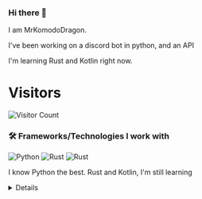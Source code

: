 ### Hi there 👋


I am MrKomodoDragon.

I've been working on a discord bot in python, and an API

I'm learning Rust and Kotlin right now.




# Visitors
![Visitor Count](https://profile-counter.glitch.me/%7BMrKomodoDragon%7D/count.svg)

### 🛠 Frameworks/Technologies I work with
<img alt="Python" src="https://img.shields.io/badge/python%20-%2314354C.svg?&style=for-the-badge&logo=python&logoColor=white"/> <img alt="Rust" src="https://img.shields.io/badge/rust%20-%2314354C.svg?&style=for-the-badge&logo=rust&logoColor=white"/> <img alt="Rust" src="https://img.shields.io/badge/kotlin%20-%2314354C.svg?&style=for-the-badge&logo=kotlin&logoColor=white"/>

I know Python the best. Rust and Kotlin, I'm still learning

<details>
# My Stats
[![Anurag's github stats](https://github-readme-stats.vercel.app/api?username=MrKomodoDragon)](https://github.com/anuraghazra/github-readme-stats)

# Languages I Use
![Top Langs](https://github-readme-stats.vercel.app/api/top-langs/?username=MrKomodoDragon&theme=tokyonight)

# Some more stats
<!--START_SECTION:waka-->
![Profile Views](http://img.shields.io/badge/Profile%20Views-36-blue)

**🐱 My Github Data** 

> 🏆 270 Contributions in the Year 2021
 > 
> 📦 42.6 kB Used in Github's Storage 
 > 
> 🚫 Not Opted to Hire
 > 
> 📜 41 Public Repositories 
 > 
> 🔑 2 Private Repositories  
 > 
**I'm an Early 🐤** 

```text
🌞 Morning    93 commits     ██████████░░░░░░░░░░░░░░░   42.27% 
🌆 Daytime    82 commits     █████████░░░░░░░░░░░░░░░░   37.27% 
🌃 Evening    44 commits     █████░░░░░░░░░░░░░░░░░░░░   20.0% 
🌙 Night      1 commits      ░░░░░░░░░░░░░░░░░░░░░░░░░   0.45%

```
📅 **I'm Most Productive on Tuesday** 

```text
Monday       22 commits     ██░░░░░░░░░░░░░░░░░░░░░░░   10.0% 
Tuesday      50 commits     █████░░░░░░░░░░░░░░░░░░░░   22.73% 
Wednesday    28 commits     ███░░░░░░░░░░░░░░░░░░░░░░   12.73% 
Thursday     28 commits     ███░░░░░░░░░░░░░░░░░░░░░░   12.73% 
Friday       50 commits     █████░░░░░░░░░░░░░░░░░░░░   22.73% 
Saturday     16 commits     █░░░░░░░░░░░░░░░░░░░░░░░░   7.27% 
Sunday       26 commits     ███░░░░░░░░░░░░░░░░░░░░░░   11.82%

```


📊 **This Week I Spent My Time On** 

```text
⌚︎ Time Zone: America/Los_Angeles

💬 Programming Languages: 
Python                   3 hrs 50 mins       █████████████░░░░░░░░░░░░   54.99% 
JavaScript               1 hr 53 mins        ██████░░░░░░░░░░░░░░░░░░░   27.0% 
C                        35 mins             ██░░░░░░░░░░░░░░░░░░░░░░░   8.59% 
Rust                     15 mins             █░░░░░░░░░░░░░░░░░░░░░░░░   3.64% 
Objective-C              9 mins              ░░░░░░░░░░░░░░░░░░░░░░░░░   2.38%

🔥 Editors: 
VS Code                  6 hrs 59 mins       █████████████████████████   100.0%

🐱‍💻 Projects: 
js-cord                  1 hr 56 mins        ███████░░░░░░░░░░░░░░░░░░   27.73% 
sir-komodobot            1 hr 51 mins        ██████░░░░░░░░░░░░░░░░░░░   26.61% 
2.0                      1 hr 44 mins        ██████░░░░░░░░░░░░░░░░░░░   25.02% 
Unknown Project          42 mins             ██░░░░░░░░░░░░░░░░░░░░░░░   10.19% 
cython-test              26 mins             █░░░░░░░░░░░░░░░░░░░░░░░░   6.35%

💻 Operating System: 
Mac                      6 hrs 59 mins       █████████████████████████   100.0%

```

**I Mostly Code in Python** 

```text
Python                   9 repos             ████████████░░░░░░░░░░░░░   50.0% 
Rust                     3 repos             ████░░░░░░░░░░░░░░░░░░░░░   16.67% 
Java                     1 repo              █░░░░░░░░░░░░░░░░░░░░░░░░   5.56% 
HTML                     1 repo              █░░░░░░░░░░░░░░░░░░░░░░░░   5.56% 
Shell                    1 repo              █░░░░░░░░░░░░░░░░░░░░░░░░   5.56%

```


**Timeline**

![Chart not found](https://raw.githubusercontent.com/MrKomodoDragon/MrKomodoDragon/main/charts/bar_graph.png) 


<!--END_SECTION:waka-->
</details>
